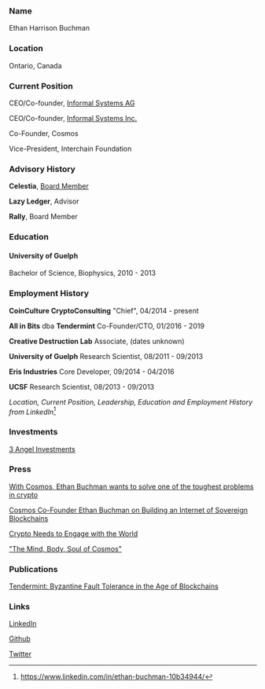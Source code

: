 

### Name
Ethan Harrison Buchman

### Location

Ontario, Canada

### Current Position

CEO/Co-founder, [Informal Systems AG](https://github.com/MinYan10/ICF/blob/main/people/ethan_buchman/InformalSystems_AG.md)

CEO/Co-founder, [Informal Systems Inc.](https://github.com/MinYan10/ICF/blob/main/people/ethan_buchman/InformalSystems_Inc.md)

Co-Founder, Cosmos

Vice-President, Interchain Foundation


### Advisory History

**Celestia**, [Board Member](https://theorg.com/org/celestia/teams/board-of-directors)

**Lazy Ledger**, Advisor

**Rally**, Board Member


### Education

#### University of Guelph
Bachelor of Science, Biophysics, 2010 - 2013

### Employment History

**CoinCulture CryptoConsulting**
"Chief", 04/2014 - present

**All in Bits** dba **Tendermint**
Co-Founder/CTO, 01/2016 - 2019

**Creative Destruction Lab**
Associate, (dates unknown)

**University of Guelph**
Research Scientist, 08/2011 - 09/2013

**Eris Industries**
Core Developer, 09/2014 - 04/2016

**UCSF**
Research Scientist, 08/2013 - 09/2013

*Location, Current Position, Leadership, Education and Employment History from LinkedIn*[^1]

[^1]: https://www.linkedin.com/in/ethan-buchman-10b34944/

### Investments

[3 Angel Investments](https://pitchbook.com/profiles/investor/343471-96#overview)


### Press

[With Cosmos, Ethan Buchman wants to solve one of the toughest problems in crypto](https://thelogic.co/news/the-big-read/with-cosmos-ethan-buchman-wants-to-solve-one-of-the-toughest-problems-in-crypto/)

[Cosmos Co-Founder Ethan Buchman on Building an Internet of Sovereign Blockchains](https://thedefiant.io/cosmos-co-founder-ethan-buchman-on-building-an-internet-of-sovereign-blockchains)

[Crypto Needs to Engage with the World](https://www.coindesk.com/markets/2020/12/22/crypto-needs-to-engage-with-the-world/)

["The Mind, Body, Soul of Cosmos"](https://blog.cosmos.network/the-mind-body-and-soul-of-cosmos-140ee7cec0cd)


### Publications

[Tendermint: Byzantine Fault Tolerance in the Age of
Blockchains](https://github.com/MinYan10/ICF/blob/main/people/ethan_buchman/EBuchman_Thesis_2016.pdf)


### Links

[LinkedIn](https://www.linkedin.com/in/ethan-buchman-10b34944/details/experience/)

[Github](https://github.com/ebuchman)

[Twitter](https://twitter.com/buchmanster?lang=en)
